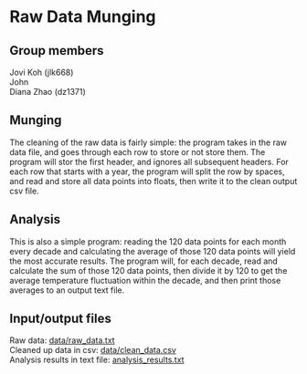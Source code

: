 # Raw Data Munging

## Group members
Jovi Koh (jlk668) <br>
John <br>
Diana Zhao (dz1371)

## Munging
The cleaning of the raw data is fairly simple: the program takes in the raw data file, and goes through each row to store or not store them. The program will stor the first header, and ignores all subsequent headers. For each row that starts with a year, the program will split the row by spaces, and  read and store all data points into floats, then write it to the clean output csv file.

## Analysis
This is also a simple program: reading the 120 data points for each month every decade and calculating the average of those 120 data points will yield the most accurate results. The program will, for each decade, read and calculate the sum of those 120 data points, then divide it by 120 to get the average temperature fluctuation within the decade, and then print those averages to an output text file.

## Input/output files
Raw data: [data/raw_data.txt](https://github.com/dinanz/data-munging-group-proj/blob/master/data/raw_data.txt)<br>
Cleaned up data in csv: [data/clean_data.csv](https://github.com/dinanz/data-munging-group-proj/blob/master/data/clean_data.csv)<br>
Analysis results in text file: [analysis_results.txt](https://github.com/dinanz/data-munging-group-proj/blob/master/analysis_results.txt)
